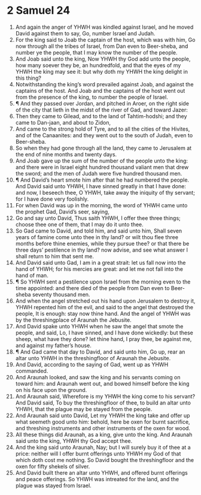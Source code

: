 ﻿# 2 Samuel  24
1. And again the anger of YHWH was kindled against Israel, and he moved David against them to say, Go, number Israel and Judah. 
2. For the king said to Joab the captain of the host, which was with him, Go now through all the tribes of Israel, from Dan even to Beer-sheba, and number ye the people, that I may know the number of the people. 
3. And Joab said unto the king, Now YHWH thy God add unto the people, how many soever they be, an hundredfold, and that the eyes of my YHWH the king may see it: but why doth my YHWH the king delight in this thing? 
4. Notwithstanding the king’s word prevailed against Joab, and against the captains of the host. And Joab and the captains of the host went out from the presence of the king, to number the people of Israel. 
5. ¶ And they passed over Jordan, and pitched in Aroer, on the right side of the city that lieth in the midst of the river of Gad, and toward Jazer: 
6. Then they came to Gilead, and to the land of Tahtim-hodshi; and they came to Dan-jaan, and about to Zidon, 
7. And came to the strong hold of Tyre, and to all the cities of the Hivites, and of the Canaanites: and they went out to the south of Judah, even to Beer-sheba. 
8. So when they had gone through all the land, they came to Jerusalem at the end of nine months and twenty days. 
9. And Joab gave up the sum of the number of the people unto the king: and there were in Israel eight hundred thousand valiant men that drew the sword; and the men of Judah were five hundred thousand men. 
10. ¶ And David’s heart smote him after that he had numbered the people. And David said unto YHWH, I have sinned greatly in that I have done: and now, I beseech thee, O YHWH, take away the iniquity of thy servant; for I have done very foolishly. 
11. For when David was up in the morning, the word of YHWH came unto the prophet Gad, David’s seer, saying, 
12. Go and say unto David, Thus saith YHWH, I offer thee three things; choose thee one of them, that I may do it unto thee. 
13. So Gad came to David, and told him, and said unto him, Shall seven years of famine come unto thee in thy land? or wilt thou flee three months before thine enemies, while they pursue thee? or that there be three days’ pestilence in thy land? now advise, and see what answer I shall return to him that sent me. 
14. And David said unto Gad, I am in a great strait: let us fall now into the hand of YHWH; for his mercies are great: and let me not fall into the hand of man. 
15. ¶ So YHWH sent a pestilence upon Israel from the morning even to the time appointed: and there died of the people from Dan even to Beer-sheba seventy thousand men. 
16. And when the angel stretched out his hand upon Jerusalem to destroy it, YHWH repented him of the evil, and said to the angel that destroyed the people, It is enough: stay now thine hand. And the angel of YHWH was by the threshingplace of Araunah the Jebusite. 
17. And David spake unto YHWH when he saw the angel that smote the people, and said, Lo, I have sinned, and I have done wickedly: but these sheep, what have they done? let thine hand, I pray thee, be against me, and against my father’s house. 
18. ¶ And Gad came that day to David, and said unto him, Go up, rear an altar unto YHWH in the threshingfloor of Araunah the Jebusite. 
19. And David, according to the saying of Gad, went up as YHWH commanded. 
20. And Araunah looked, and saw the king and his servants coming on toward him: and Araunah went out, and bowed himself before the king on his face upon the ground. 
21. And Araunah said, Wherefore is my YHWH the king come to his servant? And David said, To buy the threshingfloor of thee, to build an altar unto YHWH, that the plague may be stayed from the people. 
22. And Araunah said unto David, Let my YHWH the king take and offer up what seemeth good unto him: behold, here be oxen for burnt sacrifice, and threshing instruments and other instruments of the oxen for wood. 
23. All these things did Araunah, as a king, give unto the king. And Araunah said unto the king, YHWH thy God accept thee. 
24. And the king said unto Araunah, Nay; but I will surely buy it of thee at a price: neither will I offer burnt offerings unto YHWH my God of that which doth cost me nothing. So David bought the threshingfloor and the oxen for fifty shekels of silver. 
25. And David built there an altar unto YHWH, and offered burnt offerings and peace offerings. So YHWH was intreated for the land, and the plague was stayed from Israel. 
